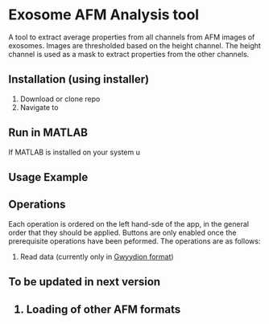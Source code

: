 <h1>Exosome AFM Analysis tool</h1>

A tool to extract average properties from all channels from AFM images of exosomes. Images are thresholded based on the height channel. The height channel is used as a mask to extract properties from the other channels.

<h2> Installation (using installer) </h2>

1. Download or clone repo
2. Navigate to 

<h2>Run in MATLAB </h2>
If MATLAB is installed on your system u

<h2>Usage Example </h2>

<h2>Operations</h2>
  
Each operation is ordered on the left hand-sde of the app, in the general order that they should be applied. Buttons are only enabled once the prerequisite operations have been peformed. The operations are as follows:
  
  1. Read data (currently only in [Gwyydion format](http://gwyddion.net/))
  
  
<h2>To be updated in next version <h2/>
  
  1. Loading of other AFM formats
